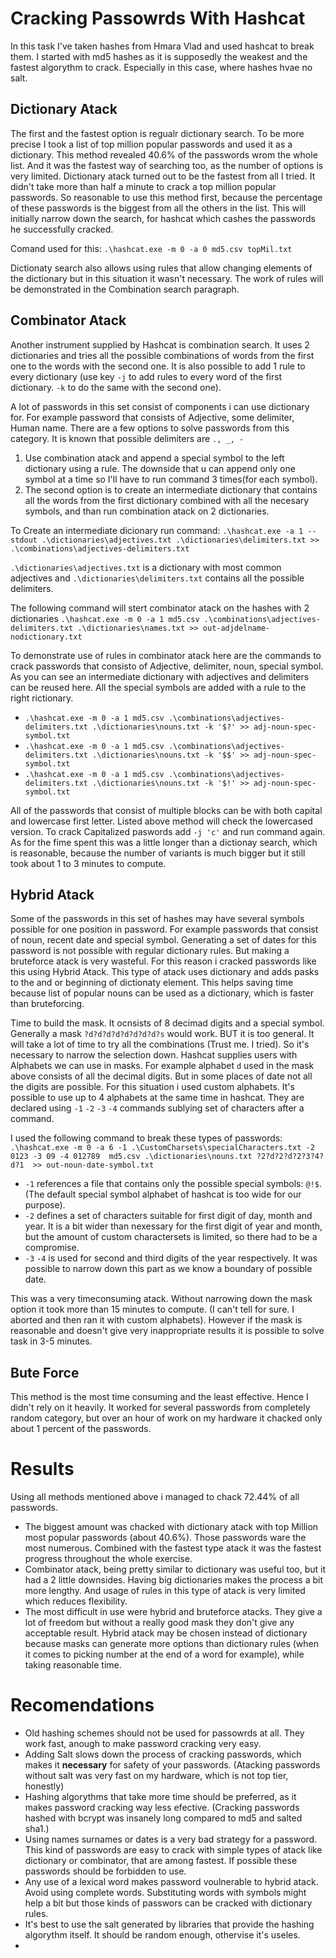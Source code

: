 # Cracking Passowrds With Hashcat
In this task I've taken hashes from Hmara Vlad and used hashcat to break them. 
I started with md5 hashes as it is supposedly the weakest and the fastest algorythm to crack. 
Especially in this case, where hashes hvae no salt.

## Dictionary Atack
The first and the fastest option is regualr dictionary search. To be more precise I took a list of top million popular passwords and used it as a dictionary. 
This method revealed 40.6% of the passwords wrom the whole list. And it was the fastest way of searching too, as the number of options is very limited. 
Dictionary atack turned out to be the fastest from all I tried. It didn't take more than half a minute to crack a top million popular passwords.
So reasonable to use this method first, because the percentage of these passwords is the biggest from all the others in the list. 
This will initially narrow down the search, for hashcat which cashes the passwords he successfully cracked.


Comand used for this:
`.\hashcat.exe -m 0 -a 0 md5.csv topMil.txt`

Dictionaty search also allows using rules that allow changing elements of the dictionary but in this situation it wasn't necessary. The work of rules will be demonstrated in the Combination search paragraph.

## Combinator Atack
Another instrument supplied by Hashcat is combination search. It uses 2 dictionaries and tries all the possible combinations of words from the first one to the words with the second one.
It is also possible to add 1 rule to every dictionary (use key `-j` to add rules to every word of the first dictionary. `-k` to do the same with the second one).

A lot of passwords in this set consist of components i can use dictionary for. For example password that consists of Adjective, some delimiter, Human name. There are a few options to solve passwords from this category. It is known that possible delimiters are `., _, -`
1. Use combination atack and append a special symbol to the left dictionary using a rule. The downside that u can append only one symbol at a time so I'll have to run command 3 times(for each symbol).
2. The second option is to create an intermediate dictionary that contains all the words from the first dictionary combined with all the necesary symbols, and than run combination atack on 2 dictionaries.

To Create an intermediate dicionary run command: `.\hashcat.exe -a 1 --stdout .\dictionaries\adjectives.txt .\dictionaries\delimiters.txt >> .\combinations\adjectives-delimiters.txt`

`.\dictionaries\adjectives.txt` is a dictionary with most common adjectives and `.\dictionaries\delimiters.txt` contains all the possible delimiters.

The following command will stert combinator atack on the hashes with 2 dictionaries `.\hashcat.exe -m 0 -a 1 md5.csv .\combinations\adjectives-delimiters.txt .\dictionaries\names.txt >> out-adjdelname-nodictionary.txt`

To demonstrate use of rules in combinator atack here are the commands to crack passwords that consisto of Adjective, delimiter, noun, special symbol. As you can see an intermediate dictionary with adjectives and delimiters can be reused here. All the special symbols are added with a rule to the right rictionary.
- `.\hashcat.exe -m 0 -a 1 md5.csv .\combinations\adjectives-delimiters.txt .\dictionaries\nouns.txt -k '$?' >> adj-noun-spec-symbol.txt`
- `.\hashcat.exe -m 0 -a 1 md5.csv .\combinations\adjectives-delimiters.txt .\dictionaries\nouns.txt -k '$$' >> adj-noun-spec-symbol.txt`
- `.\hashcat.exe -m 0 -a 1 md5.csv .\combinations\adjectives-delimiters.txt .\dictionaries\nouns.txt -k '$!' >> adj-noun-spec-symbol.txt`

All of the passwords that consist of multiple blocks can be with both capital and lowercase first letter. Listed above method will check the lowercased version. To crack Capitalized paswords add `-j 'c'` and run command again. 
As for the fime spent this was a little longer than a dictionay search, which is reasonable, because the number of variants is much bigger but it still took about 1 to 3 minutes
to compute.

## Hybrid Atack
Some of the passwords in this set of hashes may have several symbols possible for one position in password. For example passwords that consist of noun, recent date and special symbol. Generating a set of dates for this password is not possible with regular dictionary rules. But making a bruteforce atack is very wasteful. For this reason i cracked passwords like this using Hybrid Atack.
This type of atack uses dictionary and adds pasks to the and or beginning of dictionaty element. This helps saving time because list of popular nouns can be used as a dictionary, which is faster than bruteforcing.

Time to build the mask. It ocnsists of 8 decimad digits and a special symbol. Generally a mask `?d?d?d?d?d?d?d?d?s` would work. BUT it is too general. It will take a lot of time to try all the combinations (Trust me. I tried). So it's necessary to narrow the selection down. Hashcat supplies users with Alphabets we can use in masks. For example alphabet `d` used in the mask above consists of all the decimal digits. But in some places of date not all the digits are possible. For this situation i used custom alphabets. It's possible to use up to 4 alphabets at the same time in hashcat. They are declared using `-1` `-2` `-3` `-4` commands sublying set of characters after a command. 

I used the following command to break these types of passwords:
`.\hashcat.exe -m 0 -a 6 -1 .\CustomCharsets\specialCharacters.txt -2 0123 -3 09 -4 012789  md5.csv .\dictionaries\nouns.txt ?2?d?2?d?2?3?4?d?1  >> out-noun-date-symbol.txt`
- `-1` references a file that contains only the possible special symbols: `@!$`. (The default special symbol alphabet of hashcat is too wide for our purpose).
- `-2` defines a set of characters suitable for first digit of day, month and year. It is a bit wider than nexessary for the first digit of year and month,  but the amount of custom charactersets is limited, so there had to be a compromise.
- `-3` `-4` is used for second and third digits of the year respectively. It was possible to narrow down this part as we know a boundary of possible date.

This was a very timeconsuming atack. Without narrowing down the mask option it took more than 15 minutes to compute. (I can't tell for sure. I aborted and then ran it with custom alphabets). However if the mask is reasonable and doesn't give very inappropriate results it is possible to solve task in 3-5 minutes.

## Bute Force
This method is the most time consuming and the least effective. Hence I didn't rely on it heavily. It worked for several passwords from completely random category, but over an hour of work on my hardware it chacked only about 1 percent of the passwords.

# Results
Using all methods mentioned above i managed to chack 72.44% of all passwords. 
- The biggest amount was chacked with dictionary atack with top Million most popular passwords (about 40.6%). Those passwords ware the most numerous. Combined with the fastest type atack it was the fastest progress throughout the whole exercise.
- Combinator atack, being pretty similar to dictionary was useful too, but it had a 2 little downsides. Having big dictionaries makes the process a bit more lengthy. And usage of rules in this type of atack is very limited which reduces flexibility.
- The most difficult in use were hybrid and bruteforce atacks. They give a lot of freedom but without a really good mask they don't give any acceptable result. Hybrid atack may be chosen instead of dictionary because masks can generate more options than dictionary rules (when it comes to picking number at the end of a word for example), while taking reasonable time.

# Recomendations
- Old hashing schemes should not be used for passowrds at all. They work fast, anough to make password cracking very easy.
- Adding Salt slows down the process of cracking passwords, which makes it **necessary** for safety of your passwords. (Atacking passwords without salt was very fast on my hardware, which is not top tier, honestly)
- Hashing algorythms that take more time should be preferred, as it makes password cracking way less efective. (Cracking passwords hashed with bcrypt was insanely long compared to md5 and salted sha1.)
- Using names surnames or dates is a very bad strategy for a password. This kind of passwords are easy to crack with simple types of atack like dictionary or combinator, that are among fastest. If possible these passwords should be forbidden to use.
- Any use of a lexical word makes password voulnerable to hybrid atack. Avoid using complete words. Substituting words with symbols might help a bit but those kinds of passwors can be cracked with dictionary rules.
- It's best to use the salt generated by libraries that provide the hashing algorythm itself. It should be random enough, othervise it's useles.
- 
